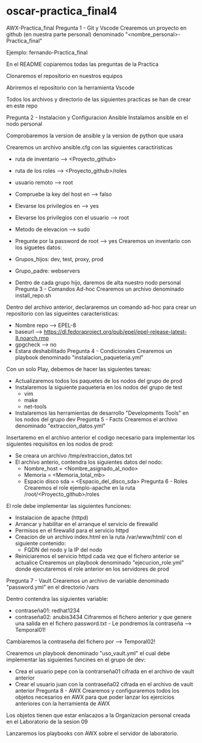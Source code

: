 # oscar-practica_final4
AWX-Practica_final
Pregunta 1 - Git y Vscode
Crearemos un proyecto en github (en nuestra parte personal) denominado "<nombre_personal>-Practica_final"

Ejemplo: fernando-Practica_final

En el README copiaremos todas las preguntas de la Practica

Clonaremos el repositorio en nuestros equipos

Abriremos el repositorio con la herramienta Vscode

Todos los archivos y directorio de las siguientes practicas se han de crear en este repo

Pregunta 2 - Instalacion y Configuracion Ansible
Instalamos ansible en el nodo personal

Comprobaremos la version de ansible y la version de python que usara

Crearemos un archivo ansible.cfg con las siguientes caractiristicas

- ruta de inventario --> <Proyecto_github>
- ruta de los roles --> <Proyecto_github>/roles
- usuario remoto --> root
- Compruebe la key del host en --> falso
- Elevarse los privilegios en --> yes
- Elevarse los privilegios con el usuario --> root
- Metodo de elevacion --> sudo
- Pregunte por la password de root --> yes
Crearemos un inventario con los siguetes datos:

- Grupos_hijos: dev, test, proxy, prod
- Grupo_padre: webservers
- Dentro de cada grupo hijo, daremos de alta nuestro nodo personal
Pregunta 3 - Comandos Ad-hoc
Crearemos un archivo denominado install_repo.sh

Dentro del archivo anterior, declararemos un comando ad-hoc para crear un repositorio con las sigueintes caracteristicas:

- Nombre repo --> EPEL-8
- baseurl --> https://dl.fedoraproject.org/pub/epel/epel-release-latest-8.noarch.rmp
- gpgcheck --> no
- Estara deshabilitado
Pregunta 4 - Condicionales
Crearemos un playbook denominado "instalacion_paqueteria.yml"

Con un solo Play, debemos de hacer las siguientes tareas:

- Actualizaremos todos los paquetes de los nodos del grupo de prod
- Instalaremos la siguiente paqueteria en los nodos del grupo de test
	- vim
	- make
	- net-tools
- Instalaremos las herramientas de desarrollo "Developments Tools" en los nodos del grupo dev
Pregunta 5 - Facts
Crearemos el archivo denominado "extraccion_datos.yml"

Insertaremo en el archivo anterior el codigo necesario para implementar los siguientes requisitos en los nodos de prod:

- Se creara un archivo /tmp/extraccion_datos.txt
- El archivo anterio, contendra los siguientes datos del nodo:
	- Nombre_host = <Nombre_asignado_al_nodo>
	- Memoria = <Memoria_total_mb>
	- Espacio disco sda = <Espacio_del_disco_sda>
Pregunta 6 - Roles
Crearemos el role ejemplo-apache en la ruta /root/<Proyecto_github>/roles

El role debe implementar las siguientes funciones:

- Instalacion de apache (httpd)
- Arrancar y habilitar en el arranque el servicio de firewalld
- Permisos en el firewalld para el servicio httpd
- Creacion de un archivo index.html en la ruta /var/www/html/ con el siguiente contenido:
	- FQDN del nodo y la IP del nodo
- Reiniciaremos el servicio httpd cada vez que el fichero anterior se actualice
Crearemos un playbook denominado "ejecucion_role.yml" donde ejecutaremos el role anterior en los servidores de prod

Pregunta 7 - Vault
Crearemos un archivo de variable denominado "password.yml" en el directorio /vars

Dentro contendra las siguientes variable:

- contraseña01: redhat1234
- contraseña02: anubis3434
Cifraremos el fichero anterior y que genere una salida en el fichero password.txt - Le pondremos la contraseña --> Temporal01!

Cambiaremos la contraseña del fichero por --> Temporal02!

Crearemos un playbook denominado "uso_vault.yml" el cual debe implementar las siguientes funcines en el grupo de dev:

- Crea el usuario pepe con la contrarseña01 cifrada en el archivo de vault anterior
- Crear el usuario juan con la contraseña02 cifrada en el archivo de vault anterior
Pregunta 8 - AWX
Crearemos y configuraremos todos los objetos necesarios en AWX para que poder lanzar los ejercicios anteriores con la herramienta de AWX

Los objetos tienen que estar enlacazos a la Organizacion personal creada en el Laboratorio de la sesion 09

Lanzaremos los playbooks con AWX sobre el servidor de laboratorio.